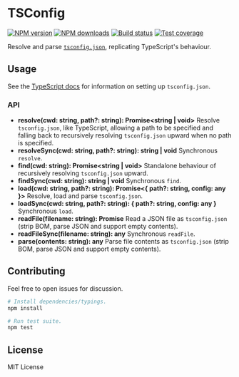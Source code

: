 # TSConfig

[![NPM version][npm-image]][npm-url]
[![NPM downloads][downloads-image]][downloads-url]
[![Build status][travis-image]][travis-url]
[![Test coverage][coveralls-image]][coveralls-url]

Resolve and parse [`tsconfig.json`][tsconfig], replicating TypeScript's behaviour.

## Usage

See the [TypeScript docs][tsconfig] for information on setting up `tsconfig.json`.

### API

* **resolve(cwd: string, path?: string): Promise<string | void>** Resolve `tsconfig.json`, like TypeScript, allowing a path to be specified and falling back to recursively resolving `tsconfig.json` upward when no path is specified.
* **resolveSync(cwd: string, path?: string): string | void** Synchronous `resolve`.
* **find(cwd: string): Promise<string | void>** Standalone behaviour of recursively resolving `tsconfig.json` upward.
* **findSync(cwd: string): string | void** Synchronous `find`.
* **load(cwd: string, path?: string): Promise<{ path?: string, config: any }>** Resolve, load and parse `tsconfig.json`.
* **loadSync(cwd: string, path?: string): { path?: string, config: any }** Synchronous `load`.
* **readFile(filename: string): Promise<any>** Read a JSON file as `tsconfig.json` (strip BOM, parse JSON and support empty contents).
* **readFileSync(filename: string): any** Synchronous `readFile`.
* **parse(contents: string): any** Parse file contents as `tsconfig.json` (strip BOM, parse JSON and support empty contents).

## Contributing

Feel free to open issues for discussion.

```sh
# Install dependencies/typings.
npm install

# Run test suite.
npm test
```

## License

MIT License

[npm-image]: https://img.shields.io/npm/v/tsconfig.svg?style=flat
[npm-url]: https://npmjs.org/package/tsconfig
[downloads-image]: https://img.shields.io/npm/dm/tsconfig.svg?style=flat
[downloads-url]: https://npmjs.org/package/tsconfig
[travis-image]: https://img.shields.io/travis/TypeStrong/tsconfig.svg?style=flat
[travis-url]: https://travis-ci.org/TypeStrong/tsconfig
[coveralls-image]: https://img.shields.io/coveralls/TypeStrong/tsconfig.svg?style=flat
[coveralls-url]: https://coveralls.io/r/TypeStrong/tsconfig?branch=master
[tsconfig]: http://www.typescriptlang.org/docs/handbook/tsconfig-json.html
